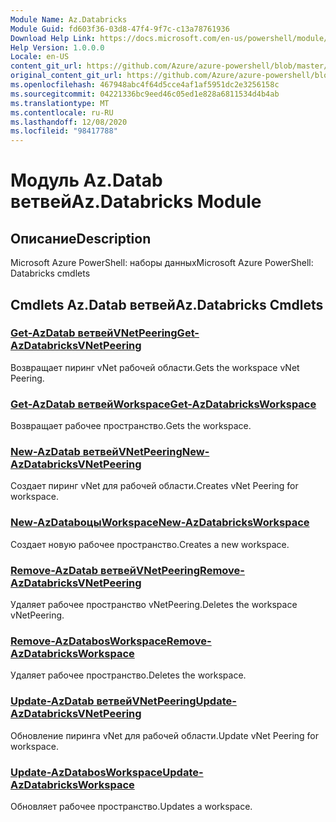 ```yaml
---
Module Name: Az.Databricks
Module Guid: fd603f36-03d8-47f4-9f7c-c13a78761936
Download Help Link: https://docs.microsoft.com/en-us/powershell/module/az.databricks
Help Version: 1.0.0.0
Locale: en-US
content_git_url: https://github.com/Azure/azure-powershell/blob/master/src/Databricks/help/Az.Databricks.md
original_content_git_url: https://github.com/Azure/azure-powershell/blob/master/src/Databricks/help/Az.Databricks.md
ms.openlocfilehash: 467948abc4f64d5cce4af1af5951dc2e3256158c
ms.sourcegitcommit: 04221336bc9eed46c05ed1e828a6811534d4b4ab
ms.translationtype: MT
ms.contentlocale: ru-RU
ms.lasthandoff: 12/08/2020
ms.locfileid: "98417788"
---
```

# <span data-ttu-id="9df1b-101">Модуль Az.Datab ветвей</span><span class="sxs-lookup"><span data-stu-id="9df1b-101">Az.Databricks Module</span></span>
## <span data-ttu-id="9df1b-102">Описание</span><span class="sxs-lookup"><span data-stu-id="9df1b-102">Description</span></span>
<span data-ttu-id="9df1b-103">Microsoft Azure PowerShell: наборы данных</span><span class="sxs-lookup"><span data-stu-id="9df1b-103">Microsoft Azure PowerShell: Databricks cmdlets</span></span>

## <span data-ttu-id="9df1b-104">Cmdlets Az.Datab ветвей</span><span class="sxs-lookup"><span data-stu-id="9df1b-104">Az.Databricks Cmdlets</span></span>
### [<span data-ttu-id="9df1b-105">Get-AzDatab ветвейVNetPeering</span><span class="sxs-lookup"><span data-stu-id="9df1b-105">Get-AzDatabricksVNetPeering</span></span>](Get-AzDatabricksVNetPeering.md)
<span data-ttu-id="9df1b-106">Возвращает пиринг vNet рабочей области.</span><span class="sxs-lookup"><span data-stu-id="9df1b-106">Gets the workspace vNet Peering.</span></span>

### [<span data-ttu-id="9df1b-107">Get-AzDatab ветвейWorkspace</span><span class="sxs-lookup"><span data-stu-id="9df1b-107">Get-AzDatabricksWorkspace</span></span>](Get-AzDatabricksWorkspace.md)
<span data-ttu-id="9df1b-108">Возвращает рабочее пространство.</span><span class="sxs-lookup"><span data-stu-id="9df1b-108">Gets the workspace.</span></span>

### [<span data-ttu-id="9df1b-109">New-AzDatab ветвейVNetPeering</span><span class="sxs-lookup"><span data-stu-id="9df1b-109">New-AzDatabricksVNetPeering</span></span>](New-AzDatabricksVNetPeering.md)
<span data-ttu-id="9df1b-110">Создает пиринг vNet для рабочей области.</span><span class="sxs-lookup"><span data-stu-id="9df1b-110">Creates vNet Peering for workspace.</span></span>

### [<span data-ttu-id="9df1b-111">New-AzDatabоцыWorkspace</span><span class="sxs-lookup"><span data-stu-id="9df1b-111">New-AzDatabricksWorkspace</span></span>](New-AzDatabricksWorkspace.md)
<span data-ttu-id="9df1b-112">Создает новую рабочее пространство.</span><span class="sxs-lookup"><span data-stu-id="9df1b-112">Creates a new workspace.</span></span>

### [<span data-ttu-id="9df1b-113">Remove-AzDatab ветвейVNetPeering</span><span class="sxs-lookup"><span data-stu-id="9df1b-113">Remove-AzDatabricksVNetPeering</span></span>](Remove-AzDatabricksVNetPeering.md)
<span data-ttu-id="9df1b-114">Удаляет рабочее пространство vNetPeering.</span><span class="sxs-lookup"><span data-stu-id="9df1b-114">Deletes the workspace vNetPeering.</span></span>

### [<span data-ttu-id="9df1b-115">Remove-AzDatabоsWorkspace</span><span class="sxs-lookup"><span data-stu-id="9df1b-115">Remove-AzDatabricksWorkspace</span></span>](Remove-AzDatabricksWorkspace.md)
<span data-ttu-id="9df1b-116">Удаляет рабочее пространство.</span><span class="sxs-lookup"><span data-stu-id="9df1b-116">Deletes the workspace.</span></span>

### [<span data-ttu-id="9df1b-117">Update-AzDatab ветвейVNetPeering</span><span class="sxs-lookup"><span data-stu-id="9df1b-117">Update-AzDatabricksVNetPeering</span></span>](Update-AzDatabricksVNetPeering.md)
<span data-ttu-id="9df1b-118">Обновление пиринга vNet для рабочей области.</span><span class="sxs-lookup"><span data-stu-id="9df1b-118">Update vNet Peering for workspace.</span></span>

### [<span data-ttu-id="9df1b-119">Update-AzDatabоsWorkspace</span><span class="sxs-lookup"><span data-stu-id="9df1b-119">Update-AzDatabricksWorkspace</span></span>](Update-AzDatabricksWorkspace.md)
<span data-ttu-id="9df1b-120">Обновляет рабочее пространство.</span><span class="sxs-lookup"><span data-stu-id="9df1b-120">Updates a workspace.</span></span>

